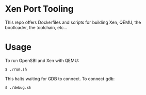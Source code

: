 # Xen Port Tooling

This repo offers Dockerfiles and scripts for building Xen, QEMU, the bootloader, the toolchain, etc...

# Usage

To run OpenSBI and Xen with QEMU:

```bash
$ ./run.sh
```

This halts waiting for GDB to connect.  To connect gdb:

```bash
$ ./debug.sh
```

